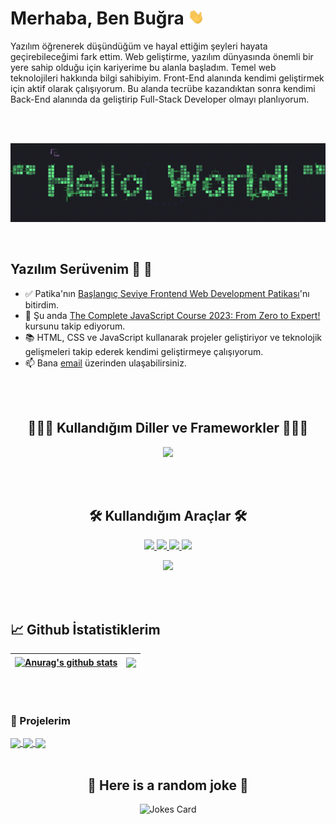 # Merhaba, Ben Buğra <img src="https://raw.githubusercontent.com/ABSphreak/ABSphreak/master/gifs/Hi.gif" height="25px" width="auto">

Yazılım öğrenerek düşündüğüm ve hayal ettiğim şeyleri hayata geçirebileceğimi fark ettim. Web geliştirme, yazılım dünyasında önemli bir yere sahip olduğu için kariyerime bu alanla başladım. Temel web teknolojileri hakkında bilgi sahibiyim. Front-End alanında kendimi geliştirmek için aktif olarak çalışıyorum. Bu alanda tecrübe kazandıktan sonra kendimi Back-End alanında da geliştirip Full-Stack Developer olmayı planlıyorum.

<br /><br />

<p align="center">
<img src="/hello world.gif" />
</p>

<!-- hello world gif'inin şu projeden yararlanarak ve Tolgadan yardım alarak daha iyi, güzel, etkileyici bir halini; daha da önemlisi kendi elinle, emeğinle yaptığın bir halini kendim yapacağım! noted
https://github.com/robertcoopercode/animated-grid-lines -->


<br />

## Yazılım Serüvenim 🧠 💪

- ✅ Patika'nın [Başlangıç Seviye Frontend Web Development Patikası](https://academy.patika.dev/paths/baslangic-seviye-frontend-web-development-patikasi)'nı bitirdim.
- 🌱 Şu anda [The Complete JavaScript Course 2023: From Zero to Expert!](https://www.udemy.com/course/the-complete-javascript-course/) kursunu takip ediyorum.
- 📚 HTML, CSS ve JavaScript kullanarak projeler geliştiriyor ve teknolojik gelişmeleri takip ederek kendimi geliştirmeye çalışıyorum.
- 📫 Bana [email](bugrabasbostanci143@gmail.com) üzerinden ulaşabilirsiniz.

<br />
<br />

<h2 align="center">👩🏾‍💻 Kullandığım Diller ve Frameworkler 👩🏾‍💻</h2>

<p align="center">
  <a href="https://skillicons.dev">
    <img src="https://skillicons.dev/icons?i=html,css,bootstrap,js&theme=dark" />
  </a>
</p>

<br />
<br />

<h2 align="center">🛠️ Kullandığım Araçlar 🛠️</h2>

<p align="center">
  <a href="https://img.shields.io/badge">
    <img src="https://img.shields.io/badge/chatGPT-74aa9c?style=for-the-badge&logo=openai&logoColor=white" />
  </a>
  <a href="https://img.shields.io/badge">
    <img src="https://img.shields.io/badge/Canva-%2300C4CC.svg?style=for-the-badge&logo=Canva&logoColor=white" />
  </a>
  <a href="https://img.shields.io/badge">
    <img src="https://img.shields.io/badge/Dribbble-EA4C89?style=for-the-badge&logo=dribbble&logoColor=white" />
  </a>
  <a href="https://img.shields.io/badge">
    <img src="https://img.shields.io/badge/Freecodecamp-%23123.svg?&style=for-the-badge&logo=freecodecamp&logoColor=green" />
  </a>
</p>

<!-- ![ChatGPT](https://img.shields.io/badge/chatGPT-74aa9c?style=for-the-badge&logo=openai&logoColor=white)
![Canva](https://img.shields.io/badge/Canva-%2300C4CC.svg?style=for-the-badge&logo=Canva&logoColor=white)
![Dribbble](https://img.shields.io/badge/Dribbble-EA4C89?style=for-the-badge&logo=dribbble&logoColor=white)
![FreeCodeCamp](https://img.shields.io/badge/Freecodecamp-%23123.svg?&style=for-the-badge&logo=freecodecamp&logoColor=green) -->
<!-- [![My Skills](https://skillicons.dev/icons?i=codepen,discord,figma,git,github,md,ps,stackoverflow,vscode)](https://skillicons.dev) -->
<p align="center">
  <a href="https://skillicons.dev">
    <img src="https://skillicons.dev/icons?i=codepen,discord,figma,git,github,md,ps,stackoverflow,vscode" />
  </a>
</p>

<br />
<br />

<h2 align="left">📈 Github İstatistiklerim</h2>

| <a href="https://github.com/anuraghazra/github-readme-stats"><img align="center"  src="https://github-readme-stats.vercel.app/api?username=bugrabasbostanci&show_icons=true&include_all_commits=true&theme=tokyonight&hide_border=true" alt="Anurag's github stats" /></a> | <a href="https://github.com/anuraghazra/github-readme-stats"><img align="center" src="https://github-readme-stats.vercel.app/api/top-langs/?username=bugrabasbostanci&layout=compact&theme=tokyonight&hide_border=true" /></a> |
| -------------------------------------------------------------------------------------------------------------------------------------------------------------------------------------------------------------------------------------------------------------------------- | ------------------------------------------------------------------------------------------------------------------------------------------------------------------------------------------------------------------------------ |

<br />
<br />

<h3 align="left">🚀 Projelerim </h3>

<a href="https://github.com/anuraghazra/anuraghazra.github.io">
  <img align="center"  src="https://github-readme-stats.vercel.app/api/pin/?username=bugrabasbostanci&repo=JavaScript-Odev02&theme=tokyonight" />
</a>
<a href="https://github.com/anuraghazra/github-readme-stats">
  <img align="center"  src="https://github-readme-stats.vercel.app/api/pin/?username=bugrabasbostanci&repo=MediumClone-bootstrap&theme=tokyonight" />
</a>
<a href="https://github.com/anuraghazra/anuraghazra.github.io">
<img align="center"  src="https://github-readme-stats.vercel.app/api/pin/?username=deneme11122&repo=moviebox&theme=tokyonight" />
</a>

<br />
<br />

<h2 align="center">🤣 Here is a random joke 🤣</h2>

<p align="center">
<img src="https://readme-jokes.vercel.app/api?&theme=tokyonight" alt="Jokes Card" />
</p>

<!-- kodlarım kusursuz , ben değil -->
<!-- benim hatam değil, kodumun hatası -->

<br />
<br />
